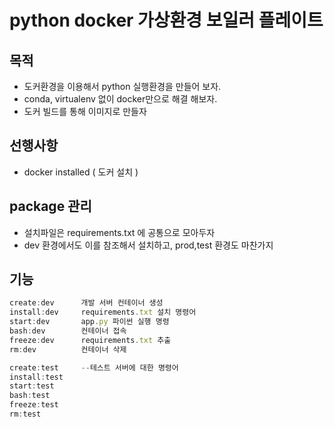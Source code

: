 # python docker 가상환경 보일러 플레이트

## 목적
- 도커환경을 이용해서 python 실행환경을 만들어 보자. 
- conda, virtualenv 없이 docker만으로 해결 해보자. 
- 도커 빌드를 통해 이미지로 만들자

## 선행사항
- docker installed ( 도커 설치 )

## package 관리
- 설치파일은 requirements.txt 에 공통으로 모아두자  
- dev 환경에서도 이를 참조해서 설치하고, prod,test 환경도 마찬가지  

## 기능

```js
create:dev      개발 서버 컨테이너 생성
install:dev     requirements.txt 설치 명령어
start:dev       app.py 파이썬 실행 명령
bash:dev        컨테이너 접속
freeze:dev      requirements.txt 추출
rm:dev          컨테이너 삭제

create:test     --테스트 서버에 대한 명령어
install:test
start:test
bash:test
freeze:test
rm:test
```